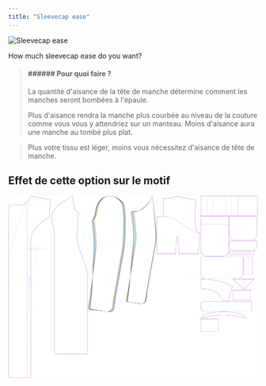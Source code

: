 ```yaml
---
title: "Sleevecap ease"
---
```


![Sleevecap ease](./sleevecapease.svg)

How much sleevecap ease do you want?

> #### ###### Pour quoi faire ?
> 
> La quantité d'aisance de la tête de manche détermine comment les manches seront bombées à l'épaule.
> 
> Plus d'aisance rendra la manche plus courbée au niveau de la couture comme vous vous y attendriez sur un manteau. Moins d'aisance aura une manche au tombé plus plat.

> Plus votre tissu est léger, moins vous nécessitez d'aisance de tête de manche.

## Effet de cette option sur le motif

![This image shows the effect of this option by superimposing several variants that have a different value for this option](carlita_sleevecapease_sample.svg "Effect of this option on the pattern")

